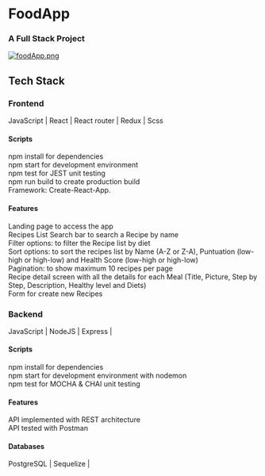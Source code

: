 # FoodApp

### A Full Stack Project


[![foodApp.png](https://i.postimg.cc/L8qmNwKG/foodApp.png)](https://postimg.cc/18QxzWzK)


## Tech Stack
### Frontend

JavaScript |
React |
React router |
Redux |
Scss

#### Scripts
npm install for dependencies    
npm start for development environment   
npm test for JEST unit testing  
npm run build to create production build    
Framework: Create-React-App.    

#### Features
Landing page to access the app      
Recipes List
Search bar to search a Recipe by name   
Filter options: to filter the Recipe list by diet      
Sort options: to sort the recipes list by Name (A-Z or Z-A), Puntuation (low-high or high-low) and Health Score (low-high or high-low)  
Pagination: to show maximum 10 recipes per page   
Recipe detail screen with all the details for each Meal (Title, Picture, Step by Step, Description, Healthy level and Diets)  
Form for create new Recipes

### Backend
JavaScript |
NodeJS |
Express |


#### Scripts
npm install for dependencies    
npm start for development environment with nodemon  
npm test for MOCHA & CHAI unit testing  

#### Features
API implemented with REST architecture  
API tested with Postman

#### Databases
PostgreSQL |
Sequelize |
